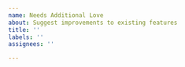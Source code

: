 ```yaml
---
name: Needs Additional Love
about: Suggest improvements to existing features
title: ''
labels: ''
assignees: ''

---
```



